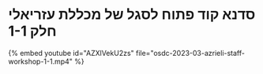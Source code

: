 # סדנא קוד פתוח לסגל של מכללת עזריאלי חלק 1-1

{% embed youtube id="AZXlVekU2zs" file="osdc-2023-03-azrieli-staff-workshop-1-1.mp4" %}
